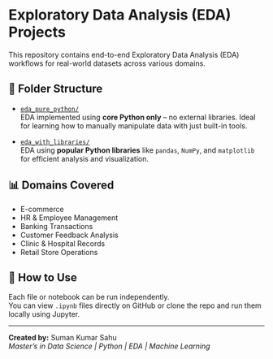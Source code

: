 # Exploratory Data Analysis (EDA) Projects

This repository contains end-to-end Exploratory Data Analysis (EDA) workflows for real-world datasets across various domains.

## 📂 Folder Structure

- [`eda_pure_python/`](./eda_pure_python/)  
  EDA implemented using **core Python only** – no external libraries. Ideal for learning how to manually manipulate data with just built-in tools.

- [`eda_with_libraries/`](./eda_with_libraries/)  
  EDA using **popular Python libraries** like `pandas`, `NumPy`, and `matplotlib` for efficient analysis and visualization.

## 📊 Domains Covered

- E-commerce
- HR & Employee Management
- Banking Transactions
- Customer Feedback Analysis
- Clinic & Hospital Records
- Retail Store Operations

## 📌 How to Use

Each file or notebook can be run independently.  
You can view `.ipynb` files directly on GitHub or clone the repo and run them locally using Jupyter.

---

**Created by:** Suman Kumar Sahu  
*Master’s in Data Science | Python | EDA | Machine Learning*
